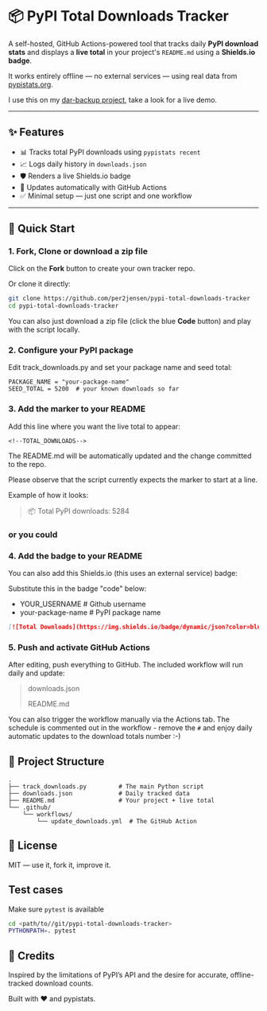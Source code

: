 # 📦 PyPI Total Downloads Tracker

A self-hosted, GitHub Actions-powered tool that tracks daily **PyPI download stats** and displays a **live total** in your project's `README.md` using a **Shields.io badge**.

It works entirely offline — no external services — using real data from [pypistats.org](https://pypistats.org/).

I use this on my [dar-backup project](https://github.com/per2jensen/dar-backup), take a look for a live demo.

---

## ✨ Features

- 📊 Tracks total PyPI downloads using `pypistats recent`
- 📈 Logs daily history in `downloads.json`
- 🛡️ Renders a live Shields.io badge
- 🔁 Updates automatically with GitHub Actions
- ✅ Minimal setup — just one script and one workflow

---

## 🚀 Quick Start

### 1. Fork, Clone or download a zip file

Click on the **Fork** button to create your own tracker repo.

Or clone it directly:

```bash
git clone https://github.com/per2jensen/pypi-total-downloads-tracker
cd pypi-total-downloads-tracker
```

You can also just download a zip file (click the blue **Code** button) and play with the script locally.

### 2. Configure your PyPI package

Edit track_downloads.py and set your package name and seed total:

``` text
PACKAGE_NAME = "your-package-name"
SEED_TOTAL = 5200  # your known downloads so far
```

### 3. Add the marker to your README

Add this line where you want the live total to appear:

``` text
<!--TOTAL_DOWNLOADS-->
```

The README.md will be automatically updated and the change committed to the repo.

Please observe that the script currently expects the marker to start at a line.

Example of how it looks:
> <!--TOTAL_DOWNLOADS--> 📦 Total PyPI downloads: 5284

### or you could

### 4. Add the badge to your README

You can also add this Shields.io (this uses an external service) badge:

Substitute this in the badge "code" below:

- YOUR_USERNAME       # Github username
- your-package-name   # PyPI package name

```markdown
[![Total Downloads](https://img.shields.io/badge/dynamic/json?color=blue&label=Total%20Downloads&query=total&url=https%3A%2F%2Fraw.githubusercontent.com%2FYOUR_USERNAME%2Fpypi-total-downloads-tracker%2Fmain%2Fdownloads.json)](https://pypi.org/project/your-package-name/)
```

### 5. Push and activate GitHub Actions

After editing, push everything to GitHub. The included workflow will run daily and update:

> downloads.json
>
> README.md

You can also trigger the workflow manually via the Actions tab.
The schedule is commented out in the workflow - remove the `#` and enjoy daily automatic updates to the download totals number :-)

## 📁 Project Structure

```text
.
├── track_downloads.py         # The main Python script
├── downloads.json             # Daily tracked data
├── README.md                  # Your project + live total
└── .github/
    └── workflows/
        └── update_downloads.yml  # The GitHub Action
```

## 📖 License

MIT — use it, fork it, improve it.

## Test cases

Make sure `pytest` is available

```bash
cd <path/to//git/pypi-total-downloads-tracker>
PYTHONPATH=. pytest
```

## 🙌 Credits

Inspired by the limitations of PyPI’s API and the desire for accurate, offline-tracked download counts.

Built with ❤️ and pypistats.
